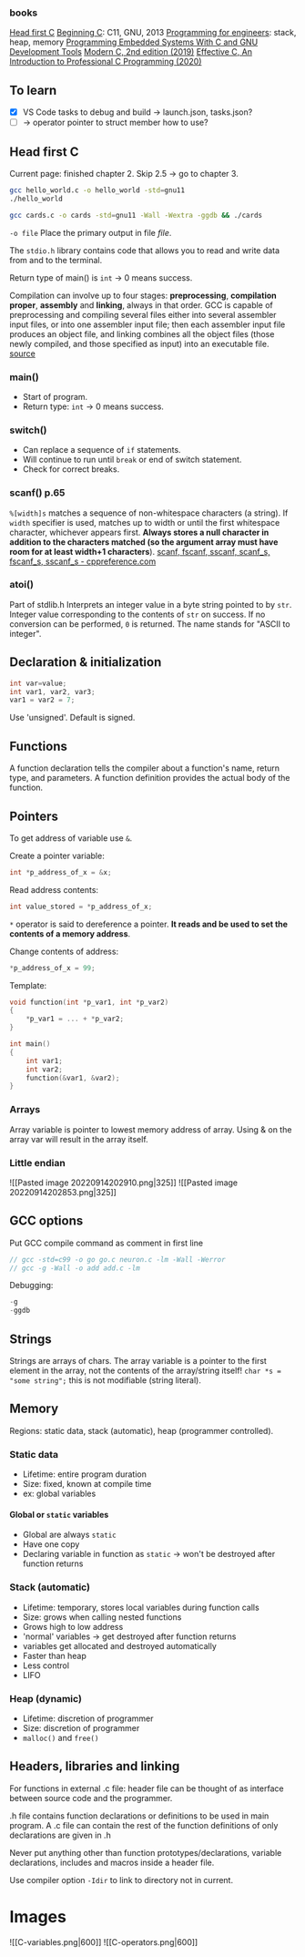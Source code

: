 ### books
[Head first C](file:///C:/Users/Willem/OneDrive/Documents/Textbooks%20&%20User%20Manuals/Programming%20non-embedded%20&%20networking/C/Head%20First%20C%20-%20David%20Griffiths,%20Dawn%20Griffiths%20(2012,%20O'Reilly%20Media).pdf)
[Beginning C](file:///C:/Users/Willem/OneDrive/Documents/Textbooks%20&%20User%20Manuals/Springer/Electronics%20&%20Embedded/C/Beginning%20C%20(674p).pdf): C11, GNU, 2013
[Programming for engineers](file:///C:/Users/Willem/OneDrive/Documents/Textbooks%20&%20User%20Manuals/Springer/Programming%20for%20Engineers.pdf): stack, heap, memory
[Programming Embedded Systems With C and GNU Development Tools](file:///C:/Users/Willem/OneDrive/Documents/Textbooks%20&%20User%20Manuals/Electrical%20&%20Computer/Programming%20Embedded%20Systems%20With%20C%20and%20GNU%20Development%20Tools,%202nd%20Edition%20-%20Michael%20Barr,%20Anthony%20Massa.pdf)
[Modern C, 2nd edition (2019)](file:///C:/Users/Willem/OneDrive/Documents/Textbooks%20&%20User%20Manuals/Programming%20non-embedded%20&%20networking/C/Modern%20C%202nd%20edition.pdf)
[Effective C, An Introduction to Professional C Programming (2020)](file:///C:/Users/Willem/OneDrive/Documents/Textbooks%20&%20User%20Manuals/Programming%20non-embedded%20&%20networking/C/Effective%20C%20An%20Introduction%20to%20Professional%20C%20Programming%20-%20Robert%20C.%20Seacord.pdf)


## To learn
- [x] VS Code tasks to debug and build → launch.json, tasks.json?
- [ ] -> operator pointer to struct member how to use?

## Head first C
Current page: finished chapter 2. Skip 2.5 -> go to chapter 3.

```bash
gcc hello_world.c -o hello_world -std=gnu11
./hello_world

gcc cards.c -o cards -std=gnu11 -Wall -Wextra -ggdb && ./cards
```
`-o file` Place the primary output in file *file*.

The `stdio.h` library contains code that allows you to read and write data from and to the terminal.

Return type of main() is `int` → 0 means success. 

Compilation can involve up to four stages: **preprocessing**, **compilation proper**, **assembly** and **linking**, always in that order. GCC is capable of preprocessing and compiling several files either into several assembler input files, or into one assembler input file; then each assembler input file produces an object file, and linking combines all the object files (those newly compiled, and those specified as input) into an executable file. [source](https://gcc.gnu.org/onlinedocs/gcc/Overall-Options.html#Overall-Options)

### main()
- Start of program.
- Return type: `int` → 0 means success.

### switch()
- Can replace a sequence of `if` statements.
- Will continue to run until `break` or end of switch statement.
- Check for correct breaks.

### scanf() p.65
`%[width]s` matches a sequence of non-whitespace characters (a string).
If `width` specifier is used, matches up to width or until the first whitespace character, whichever appears first. **Always stores a null character in addition to the characters matched (so the argument array must have room for at least width+1 characters**). [scanf, fscanf, sscanf, scanf_s, fscanf_s, sscanf_s - cppreference.com](https://en.cppreference.com/w/c/io/fscanf)

### atoi()
Part of stdlib.h
Interprets an integer value in a byte string pointed to by `str`.
Integer value corresponding to the contents of `str` on success.
If no conversion can be performed, `0` is returned.
The name stands for "ASCII to integer".

## Declaration & initialization
```c
int var=value;
int var1, var2, var3;
var1 = var2 = 7;
```
Use 'unsigned'. Default is signed.

## Functions
A function declaration tells the compiler about a function's name, return type, and parameters. A function definition provides the actual body of the function.

## Pointers
To get address of variable use `&`.

Create a pointer variable:
```c
int *p_address_of_x = &x;
```

Read address contents:
```c
int value_stored = *p_address_of_x;
```

`*` operator is said to dereference a pointer. **It reads and be used to set the contents of a memory address**.

Change contents of address:
```c
*p_address_of_x = 99;
```

Template:
```c
void function(int *p_var1, int *p_var2)
{
    *p_var1 = ... + *p_var2;
}

int main()
{
    int var1;
    int var2;
    function(&var1, &var2);
}
```

### Arrays
Array variable is pointer to lowest memory address of array.
Using & on the array var will result in the array itself.


### Little endian
![[Pasted image 20220914202910.png|325]]
![[Pasted image 20220914202853.png|325]]

## GCC options
Put GCC compile command as comment in first line
```c
// gcc -std=c99 -o go go.c neuron.c -lm -Wall -Werror
// gcc -g -Wall -o add add.c -lm
```
Debugging: 
```c
-g 
-ggdb
```

## Strings
Strings are arrays of chars. The array variable is a pointer to the first element in the array, not the contents of the array/string itself!
`char *s = "some string";` this is not modifiable (string literal).


## Memory
Regions: static data, stack (automatic), heap (programmer controlled).
### Static data
- Lifetime: entire program duration
- Size: fixed, known at compile time
- ex: global variables

#### Global or `static` variables
- Global are always `static`
- Have one copy
- Declaring variable in function as `static` → won't be destroyed after function returns

### Stack (automatic)
- Lifetime: temporary, stores local variables during function calls
- Size: grows when calling nested functions
- Grows high to low address
- 'normal' variables → get destroyed after function returns
- variables get allocated and destroyed automatically
- Faster than heap
- Less control
- LIFO

### Heap (dynamic)
- Lifetime: discretion of programmer
- Size: discretion of programmer
- `malloc()` and `free()`

## Headers, libraries and linking

For functions in external .c file: header file can be thought of as interface between source code and the programmer.

.h file contains function declarations or definitions to be used in main program. A .c file can contain the rest of the function definitions of only declarations are given in .h

Never put anything other than function prototypes/declarations, variable declarations, includes and macros inside a header file.

Use compiler option `-Idir` to link to directory not in current.

# Images

![[C-variables.png|600]]
![[C-operators.png|600]]
